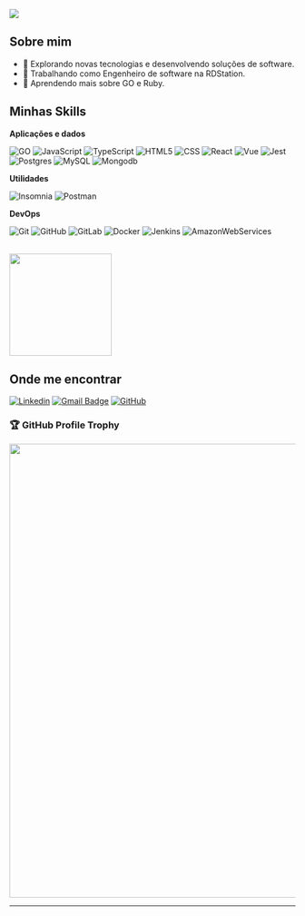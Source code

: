 ![](https://komarev.com/ghpvc/?username=aldofrota&color=006bed)

## Sobre mim

- 🤔 Explorando novas tecnologias e desenvolvendo soluções de software.
- 💼 Trabalhando como Engenheiro de software na RDStation.
- 🌱 Aprendendo mais sobre GO e Ruby.

## Minhas Skills

**Aplicações e dados**

![GO](https://img.shields.io/badge/-Go-333333?style=flat&logo=go)
![JavaScript](https://img.shields.io/badge/-JavaScript-333333?style=flat&logo=javascript)
![TypeScript](https://img.shields.io/badge/-TypeScript-333333?style=flat&logo=typescript)
![HTML5](https://img.shields.io/badge/-HTML5-333333?style=flat&logo=HTML5)
![CSS](https://img.shields.io/badge/-CSS-333333?style=flat&logo=CSS3&logoColor=1572B6)
![React](https://img.shields.io/badge/-React-333333?style=flat&logo=react)
![Vue](https://img.shields.io/badge/-Vue-333333?style=flat&logo=vuedotjs)
![Jest](https://img.shields.io/badge/-Jest-333333?style=flat&logo=jest)
![Postgres](https://img.shields.io/badge/-Postgres-333333?style=flat&logo=postgresql)
![MySQL](https://img.shields.io/badge/-MySQL-333333?style=flat&logo=mysql)
![Mongodb](https://img.shields.io/badge/-Mongodb-333333?style=flat&logo=mongodb)

**Utilidades**

![Insomnia](https://img.shields.io/badge/-Insomnia-333333?style=flat&logo=insomnia)
![Postman](https://img.shields.io/badge/-Postman-333333?style=flat&logo=postman)

**DevOps**

![Git](https://img.shields.io/badge/-Git-333333?style=flat&logo=git)
![GitHub](https://img.shields.io/badge/-GitHub-333333?style=flat&logo=github)
![GitLab](https://img.shields.io/badge/-GitLab-333333?style=flat&logo=gitlab)
![Docker](https://img.shields.io/badge/-Docker-333333?style=flat&logo=docker)
![Jenkins](https://img.shields.io/badge/-Jenkins-333333?style=flat&logo=jenkins)
![AmazonWebServices](https://img.shields.io/badge/-AmazonWebServices-333333?style=flat&logo=amazonwebservices)

<br/>

<a href="https://github.com/aldofrota" title="Perfil do Aldo">
  <img height="180em" src="https://github-readme-stats.vercel.app/api?username=aldofrota&theme=dracula&show_icons=true" />
</a>

## Onde me encontrar

[![Linkedin](https://img.shields.io/badge/-aldofrota-blue?style=flat-square&logo=Linkedin&logoColor=white&link=LINK-DO-SEU-LINKEDIN)](https://www.linkedin.com/in/aldofrota)
[![Gmail Badge](https://img.shields.io/badge/-aldofrotadev@gmail.com-006bed?style=flat-square&logo=Gmail&logoColor=white&link=mailto:aldofrotadev@gmail.com)](mailto:aldofrotadev@gmail.com)
[![GitHub](https://img.shields.io/github/followers/aldofrota?label=follow&style=social)](https://github.com/aldofrota/aldofrota)

### 🏆 GitHub Profile Trophy

<p align="center">
  <a
    href="https://github.com/ryo-ma/github-profile-trophy"
    title="repositório de troféus"
  >
    <img
      width="800"
      src="https://github-profile-trophy.vercel.app/?username=aldofrota&column=8&theme=darkhub&no-frame=true&no-bg=true"
    />
  </a>
</p>

---
